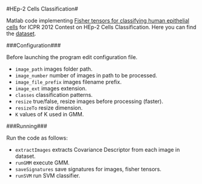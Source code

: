 #HEp-2 Cells Classification#

Matlab code implementing [Fisher tensors for classifying human epithelial cells](http://www.sciencedirect.com/science/article/pii/S0031320313004214) for ICPR 2012 Contest on HEp-2 Cells Classification. Here you can find the [dataset](http://mivia.unisa.it/datasets/biomedical-image-datasets/hep2-image-dataset/).

###Configuration###

Before launching the program edit configuration file.

- `image_path`  images folder path.
- `image_number` number of images in path to be processed.
- `image_file_prefix` images filename prefix.
- `image_ext` images extension.
- `classes` classification patterns.
- `resize` true/false, resize images before processing (faster).
- `resizeTo` resize dimension.
- `K` values of K used in GMM.

###Running###

Run the code as follows: 

- `extractImages` extracts Covariance Descriptor from each image in dataset.
- `runGMM` execute GMM.
- `saveSignatures` save signatures for images, fisher tensors.
- `runSVM` run SVM classifier.

